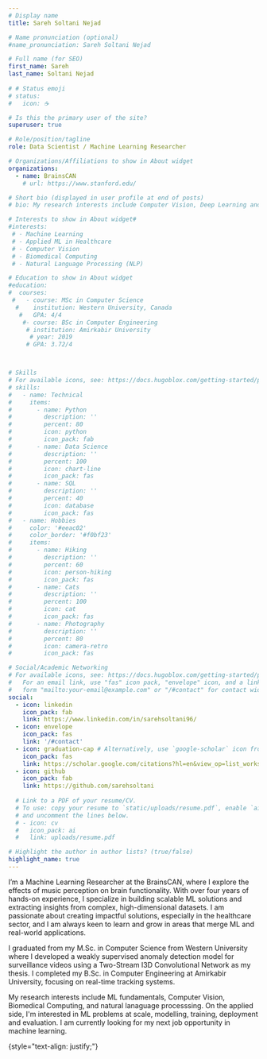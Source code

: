 ```yaml
---
# Display name
title: Sareh Soltani Nejad

# Name pronunciation (optional)
#name_pronunciation: Sareh Soltani Nejad

# Full name (for SEO)
first_name: Sareh
last_name: Soltani Nejad
 
# # Status emoji
# status:
#   icon: ☕️

# Is this the primary user of the site?
superuser: true

# Role/position/tagline
role: Data Scientist / Machine Learning Researcher

# Organizations/Affiliations to show in About widget
organizations:
  - name: BrainsCAN
    # url: https://www.stanford.edu/

# Short bio (displayed in user profile at end of posts)
# bio: My research interests include Computer Vision, Deep Learning and 

# Interests to show in About widget#
#interests:
 # - Machine Learning
 # - Applied ML in Healthcare
 # - Computer Vision
 # - Biomedical Computing
 # - Natural Language Processing (NLP)

# Education to show in About widget
#education:
#  courses:
 #   - course: MSc in Computer Science 
  #    institution: Western University, Canada
   #   GPA: 4/4
    #- course: BSc in Computer Engineering 
     # institution: Amirkabir University
      # year: 2019
     # GPA: 3.72/4



# Skills
# For available icons, see: https://docs.hugoblox.com/getting-started/page-builder/#icons
# skills:
#   - name: Technical
#     items:
#       - name: Python
#         description: ''
#         percent: 80
#         icon: python
#         icon_pack: fab
#       - name: Data Science
#         description: ''
#         percent: 100
#         icon: chart-line
#         icon_pack: fas
#       - name: SQL
#         description: ''
#         percent: 40
#         icon: database
#         icon_pack: fas
#   - name: Hobbies
#     color: '#eeac02'
#     color_border: '#f0bf23'
#     items:
#       - name: Hiking
#         description: ''
#         percent: 60
#         icon: person-hiking
#         icon_pack: fas
#       - name: Cats
#         description: ''
#         percent: 100
#         icon: cat
#         icon_pack: fas
#       - name: Photography
#         description: ''
#         percent: 80
#         icon: camera-retro
#         icon_pack: fas

# Social/Academic Networking
# For available icons, see: https://docs.hugoblox.com/getting-started/page-builder/#icons
#   For an email link, use "fas" icon pack, "envelope" icon, and a link in the
#   form "mailto:your-email@example.com" or "/#contact" for contact widget.
social:
  - icon: linkedin
    icon_pack: fab
    link: https://www.linkedin.com/in/sarehsoltani96/
  - icon: envelope
    icon_pack: fas
    link: '/#contact'
  - icon: graduation-cap # Alternatively, use `google-scholar` icon from `ai` icon pack
    icon_pack: fas
    link: https://scholar.google.com/citations?hl=en&view_op=list_works&gmla=AILGF5XyvffjxreJL-z57TzbPwparXdCxlsbWFi5abkW9Yp52xCUlNhNQ-_U8wk9pdb9zP4qjz663sZwXCPfxSzQjzO6&user=iOOIJmT98aUC
  - icon: github
    icon_pack: fab
    link: https://github.com/sarehsoltani
 
  # Link to a PDF of your resume/CV.
  # To use: copy your resume to `static/uploads/resume.pdf`, enable `ai` icons in `params.yaml`,
  # and uncomment the lines below.
  # - icon: cv
  #   icon_pack: ai
  #   link: uploads/resume.pdf

# Highlight the author in author lists? (true/false)
highlight_name: true
---
```

I’m a Machine Learning Researcher at the BrainsCAN, where I explore the effects of music perception on brain functionality. With over four years of hands-on experience, I specialize in building scalable ML solutions and extracting insights from complex, high-dimensional datasets. I am passionate about creating impactful solutions, especially in the healthcare sector, and I am always keen to learn and grow in areas that merge ML and real-world applications. 

I graduated from my M.Sc. in Computer Science from Western University where I developed a weakly supervised anomaly detection model for surveillance videos using a Two-Stream I3D Convolutional Network as my thesis. I completed my B.Sc. in Computer Engineering at Amirkabir University, focusing on real-time tracking systems.

My research interests include ML fundamentals, Computer Vision, Biomedical Computing, and natural lanaguage processsing. On the applied side, I'm interested in ML problems at scale, modelling, training, deployment and evaluation. I am currently looking for my next job opportunity in machine learning.

{style="text-align: justify;"}